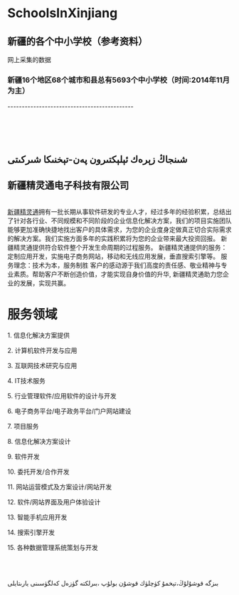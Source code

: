 # SchoolsInXinjiang
新疆的各个中小学校（参考资料）
--------------------------------------------
网上采集的数据
<h3>新疆16个地区68个城市和县总有5693个中小学校（时间:2014年11月为主）</h3>
--------------------------------------------
</br>
</br>
</br>
</br>
</br>
<h2>شىنجاڭ زېرەك ئېلېكتىرون پەن-تېخنىكا شىركىتى</h2>
<h2>新疆精灵通电子科技有限公司</h2>

</br>
<a href="http://www.zerak.biz">新疆精灵通</a>拥有一批长期从事软件研发的专业人才，经过多年的经验积累，总结出了针对各行业、不同规模和不同阶段的企业信息化解决方案，我们的项目实施团队能够更加准确快捷地找出客户的具体需求，为您的企业度身定做真正切合实际需求的解决方案。我们实施方面多年的实践积累将为您的企业带来最大投资回报。
新疆精灵通提供符合软件整个开发生命周期的过程服务。
新疆精灵通提供的服务：定制应用开发，实施电子商务网站，移动和无线应用发展，垂直搜索引擎等。
	服务理念：技术为本，服务制胜
客户的感动源于我们高度的责任感、敬业精神与专业素质。帮助客户不断创造价值，才能实现自身价值的升华, 新疆精灵通助力您企业的发展，实现共赢。
<h1>服务领域</h1>
<p>1.	信息化解决方案提供</p>
<p>2.	计算机软件开发与应用</p>
<p>3.	互联网技术研究与应用</p>
<p>4.	IT技术服务</p>
<p>5.	行业管理软件/应用软件的设计与开发</p>
<p>6.	电子商务平台/电子政务平台/门户网站建设</p>
<p>7.	项目服务</p>
<p>8.	信息化解决方案设计</p>
<p>9.	软件开发</p>
<p>10.	委托开发/合作开发</p>
<p>11.	网站运营模式及方案设计/网站开发</p>
<p>12.	软件/网站界面及用户体验设计</p>
<p>13.	智能手机应用开发</p>
<p>14.	搜索引擎开发</p>
<p>15.	各种数据管理系统策划与开发</p>
</br>
</br><p>بىزگە قوشۇلۇڭ،تېخمۇ كۈچلۈك قوشۇن بولۇپ ،بىرلكتە گۈزەل كەلگۈسىنى يارىتايلى</p>
